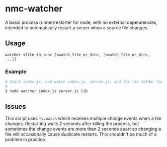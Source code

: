 # nmc-watcher
A basic process runner/restarter for node, with no external dependencies, intended to automatically restart a server when a source file changes.

## Usage

```
watcher <file_to_run> [<watch_file_or_dir>, [<watch_file_or_dir>, ...]]
```

### Example

```bash
# Start index.js, and watch index.js, server.js, and the lib folder for changes.
#
$ node watcher index.js server.js lib
```

## Issues
This script uses `fs.watch` which receives multiple change events when a file changes. Restarting waits 2 seconds after killing the process, but sometimes the change events are more than 2 seconds apart so changing a file will occasionally cause duplicate restarts. This shouldn't be much of a problem in practice.
